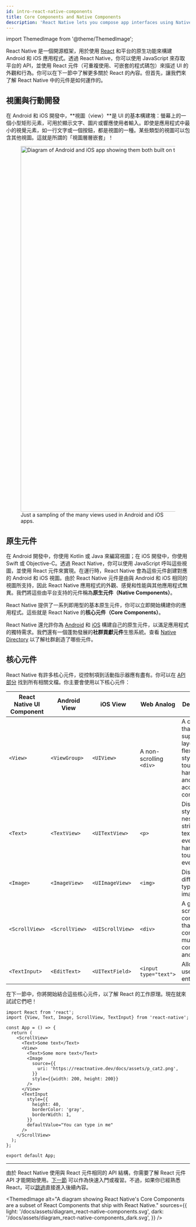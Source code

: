 ```yaml
---
id: intro-react-native-components
title: Core Components and Native Components
description: 'React Native lets you compose app interfaces using Native Components. Conveniently, it comes with a set of these components for you to get started with right now—the Core Components!'
---
```


import ThemedImage from '@theme/ThemedImage';

React Native 是一個開源框架，用於使用 [React](https://reactjs.org/) 和平台的原生功能來構建 Android 和 iOS 應用程式。透過 React Native，你可以使用 JavaScript 來存取平台的 API，並使用 React 元件（可重複使用、可嵌套的程式碼包）來描述 UI 的外觀和行為。你可以在下一節中了解更多關於 React 的內容。但首先，讓我們來了解 React Native 中的元件是如何運作的。

## 視圖與行動開發

在 Android 和 iOS 開發中，**視圖（view）**是 UI 的基本構建塊：螢幕上的一個小型矩形元素，可用於顯示文字、圖片或響應使用者輸入。即使是應用程式中最小的視覺元素，如一行文字或一個按鈕，都是視圖的一種。某些類型的視圖可以包含其他視圖。這就是所謂的「視圖層層嵌套」！

<figure>
  <img src="/docs/assets/diagram_ios-android-views.svg" width="1000" alt="Diagram of Android and iOS app showing them both built on top of atomic elements called views." />
  <figcaption>Just a sampling of the many views used in Android and iOS apps.</figcaption>
</figure>

## 原生元件

在 Android 開發中，你使用 Kotlin 或 Java 來編寫視圖；在 iOS 開發中，你使用 Swift 或 Objective-C。透過 React Native，你可以使用 JavaScript 呼叫這些視圖，並使用 React 元件來實現。在運行時，React Native 會為這些元件創建對應的 Android 和 iOS 視圖。由於 React Native 元件是由與 Android 和 iOS 相同的視圖所支持，因此 React Native 應用程式的外觀、感覺和性能與其他應用程式無異。我們將這些由平台支持的元件稱為**原生元件（Native Components）**。

React Native 提供了一系列即用型的基本原生元件，你可以立即開始構建你的應用程式。這些就是 React Native 的**核心元件（Core Components）**。

React Native 還允許你為 [Android](native-components-android.md) 和 [iOS](native-components-ios.md) 構建自己的原生元件，以滿足應用程式的獨特需求。我們還有一個蓬勃發展的**社群貢獻元件**生態系統。查看 [Native Directory](https://reactnative.directory) 以了解社群創造了哪些元件。

## 核心元件

React Native 有許多核心元件，從控制項到活動指示器應有盡有。你可以在 [API 部分](components-and-apis) 找到所有相關文檔。你主要會使用以下核心元件：

| React Native UI Component | Android View   | iOS View         | Web Analog              | Description                                                                                           |
| ------------------------- | -------------- | ---------------- | ----------------------- | ----------------------------------------------------------------------------------------------------- |
| `<View>`                  | `<ViewGroup>`  | `<UIView>`       | A non-scrolling `<div>` | A container that supports layout with flexbox, style, some touch handling, and accessibility controls |
| `<Text>`                  | `<TextView>`   | `<UITextView>`   | `<p>`                   | Displays, styles, and nests strings of text and even handles touch events                             |
| `<Image>`                 | `<ImageView>`  | `<UIImageView>`  | `<img>`                 | Displays different types of images                                                                    |
| `<ScrollView>`            | `<ScrollView>` | `<UIScrollView>` | `<div>`                 | A generic scrolling container that can contain multiple components and views                          |
| `<TextInput>`             | `<EditText>`   | `<UITextField>`  | `<input type="text">`   | Allows the user to enter text                                                                         |

在下一節中，你將開始結合這些核心元件，以了解 React 的工作原理。現在就來試試它們吧！

```SnackPlayer name=Hello%20World
import React from 'react';
import {View, Text, Image, ScrollView, TextInput} from 'react-native';

const App = () => {
  return (
    <ScrollView>
      <Text>Some text</Text>
      <View>
        <Text>Some more text</Text>
        <Image
          source={{
            uri: 'https://reactnative.dev/docs/assets/p_cat2.png',
          }}
          style={{width: 200, height: 200}}
        />
      </View>
      <TextInput
        style={{
          height: 40,
          borderColor: 'gray',
          borderWidth: 1,
        }}
        defaultValue="You can type in me"
      />
    </ScrollView>
  );
};

export default App;
```

---

由於 React Native 使用與 React 元件相同的 API 結構，你需要了解 React 元件 API 才能開始使用。[下一節](intro-react) 可以作為快速入門或複習。不過，如果你已經熟悉 React，可以[跳過](handling-text-input)直接進入後續內容。

<ThemedImage
alt="A diagram showing React Native's Core Components are a subset of React Components that ship with React Native."
sources={{
  light: '/docs/assets/diagram_react-native-components.svg',
  dark: '/docs/assets/diagram_react-native-components_dark.svg',
}}
/>